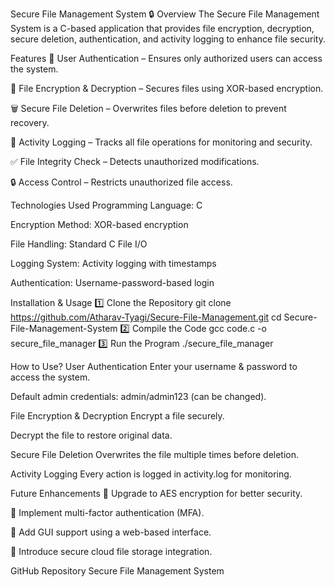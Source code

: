 Secure File Management System 🔒
Overview
The Secure File Management System is a C-based application that provides file encryption, decryption, secure deletion, authentication, and activity logging to enhance file security.

Features
🔐 User Authentication – Ensures only authorized users can access the system.

🔑 File Encryption & Decryption – Secures files using XOR-based encryption.

🗑 Secure File Deletion – Overwrites files before deletion to prevent recovery.

📜 Activity Logging – Tracks all file operations for monitoring and security.

✅ File Integrity Check – Detects unauthorized modifications.

🔒 Access Control – Restricts unauthorized file access.

Technologies Used
Programming Language: C

Encryption Method: XOR-based encryption

File Handling: Standard C File I/O

Logging System: Activity logging with timestamps

Authentication: Username-password-based login

Installation & Usage
1️⃣ Clone the Repository
git clone https://github.com/Atharav-Tyagi/Secure-File-Management.git
cd Secure-File-Management-System
2️⃣ Compile the Code
gcc code.c -o secure_file_manager
3️⃣ Run the Program
./secure_file_manager

How to Use?
User Authentication
Enter your username & password to access the system.

Default admin credentials: admin/admin123 (can be changed).

File Encryption & Decryption
Encrypt a file securely.

Decrypt the file to restore original data.

Secure File Deletion
Overwrites the file multiple times before deletion.

Activity Logging
Every action is logged in activity.log for monitoring.

Future Enhancements
🔹 Upgrade to AES encryption for better security.

🔹 Implement multi-factor authentication (MFA).

🔹 Add GUI support using a web-based interface.

🔹 Introduce secure cloud file storage integration.

GitHub Repository
Secure File Management System

